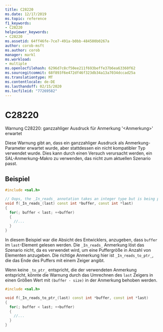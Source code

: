 ```yaml
---
title: C28220
ms.date: 12/17/2019
ms.topic: reference
f1_keywords:
- C28220
helpviewer_keywords:
- C28220
ms.assetid: 64ff46fe-7ce7-491a-b0bb-484500b0267a
author: corob-msft
ms.author: corob
manager: markl
ms.workload:
- multiple
ms.openlocfilehash: 6296d7c8cf50ee211f693beffe37b6ea63360f62
ms.sourcegitcommit: 68f893f6e472df46f323db34a13a7034dccad25a
ms.translationtype: MT
ms.contentlocale: de-DE
ms.lasthandoff: 02/15/2020
ms.locfileid: "77269582"
---
```

# <a name="c28220"></a>C28220
Warnung C28220: ganzzahliger Ausdruck für Anmerkung '\<Anmerkung\>' erwartet

Diese Warnung gibt an, dass ein ganzzahliger Ausdruck als Anmerkung-Parameter erwartet wurde, aber stattdessen ein nicht kompatibler Typ verwendet wurde. Dies kann durch einen Versuch verursacht werden, ein SAL-Anmerkung-Makro zu verwenden, das nicht zum aktuellen Szenario passt.

## <a name="example"></a>Beispiel

```cpp
#include <sal.h>

// Oops, the _In_reads_ annotation takes an integer type but is being passed a pointer
void f(_In_reads_(last) const int *buffer, const int *last)
{
  for(; buffer < last; ++buffer)
  {
    //...
  }
}
```

In diesem Beispiel war die Absicht des Entwicklers, anzugeben, dass `buffer` im `last`-Element gelesen werden.  Die `_In_reads_` Anmerkung löst das Szenario nicht, da es verwendet wird, um eine Puffergröße in Anzahl von Elementen anzugeben. Die richtige Anmerkung hier ist `_In_reads_to_ptr_`, die das Ende des Puffers mit einem Zeiger angibt.

Wenn keine `_to_ptr_` entspricht, die der verwendeten Anmerkung entspricht, könnte die Warnung durch das Umrechnen des `last` Zeigers in einen Größen Wert mit `(buffer - size)` in der Anmerkung behoben werden.

```cpp
#include <sal.h>

void f(_In_reads_to_ptr_(last) const int *buffer, const int *last)
{
  for(; buffer < last; ++buffer)
  {
    //...
  }
}
```
